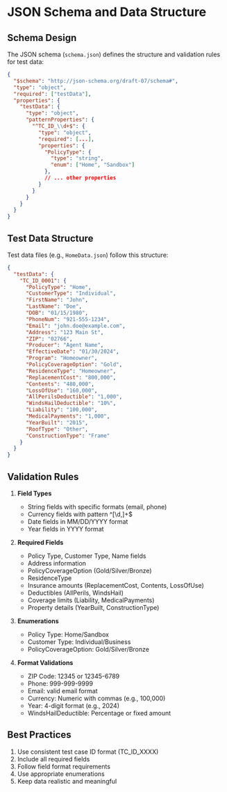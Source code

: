 # JSON Schema and Data Structure

## Schema Design
The JSON schema (`schema.json`) defines the structure and validation rules for test data:

```json
{
  "$schema": "http://json-schema.org/draft-07/schema#",
  "type": "object",
  "required": ["testData"],
  "properties": {
    "testData": {
      "type": "object",
      "patternProperties": {
        "^TC_ID_\\d+$": {
          "type": "object",
          "required": [...],
          "properties": {
            "PolicyType": {
              "type": "string",
              "enum": ["Home", "Sandbox"]
            },
            // ... other properties
          }
        }
      }
    }
  }
}
```

## Test Data Structure
Test data files (e.g., `HomeData.json`) follow this structure:

```json
{
  "testData": {
    "TC_ID_0001": {
      "PolicyType": "Home",
      "CustomerType": "Individual",
      "FirstName": "John",
      "LastName": "Doe",
      "DOB": "01/15/1980",
      "PhoneNum": "921-555-1234",
      "Email": "john.doe@example.com",
      "Address": "123 Main St",
      "ZIP": "02766",
      "Producer": "Agent Name",
      "EffectiveDate": "01/30/2024",
      "Program": "Homeowner",
      "PolicyCoverageOption": "Gold",
      "ResidenceType": "Homeowner",
      "ReplacementCost": "800,000",
      "Contents": "480,000",
      "LossOfUse": "160,000",
      "AllPerilsDeductible": "1,000",
      "WindsHailDeductible": "10%",
      "Liability": "100,000",
      "MedicalPayments": "1,000",
      "YearBuilt": "2015",
      "RoofType": "Other",
      "ConstructionType": "Frame"
    }
  }
}
```

## Validation Rules
1. **Field Types**
   - String fields with specific formats (email, phone)
   - Currency fields with pattern ^[\d,]+$
   - Date fields in MM/DD/YYYY format
   - Year fields in YYYY format

2. **Required Fields**
   - Policy Type, Customer Type, Name fields
   - Address information
   - PolicyCoverageOption (Gold/Silver/Bronze)
   - ResidenceType
   - Insurance amounts (ReplacementCost, Contents, LossOfUse)
   - Deductibles (AllPerils, WindsHail)
   - Coverage limits (Liability, MedicalPayments)
   - Property details (YearBuilt, ConstructionType)

3. **Enumerations**
   - Policy Type: Home/Sandbox
   - Customer Type: Individual/Business
   - PolicyCoverageOption: Gold/Silver/Bronze

4. **Format Validations**
   - ZIP Code: 12345 or 12345-6789
   - Phone: 999-999-9999
   - Email: valid email format
   - Currency: Numeric with commas (e.g., 100,000)
   - Year: 4-digit format (e.g., 2024)
   - WindsHailDeductible: Percentage or fixed amount

## Best Practices
1. Use consistent test case ID format (TC_ID_XXXX)
2. Include all required fields
3. Follow field format requirements
4. Use appropriate enumerations
5. Keep data realistic and meaningful
